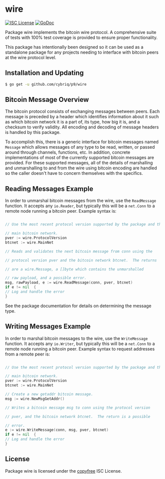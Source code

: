 # wire

[![ISC License](http://img.shields.io/badge/license-ISC-blue.svg)](http://copyfree.org)
[![GoDoc](https://img.shields.io/badge/godoc-reference-blue.svg)](http://godoc.org/github.com/cybriq/p9/wire)

Package wire implements the bitcoin wire protocol. A comprehensive suite of
tests with 100% test coverage is provided to ensure proper functionality.

This package has intentionally been designed so it can be used as a standalone
package for any projects needing to interface with bitcoin peers at the wire
protocol level.

## Installation and Updating

```bash
$ go get -u github.com/cybriq/p9/wire
```

## Bitcoin Message Overview

The bitcoin protocol consists of exchanging messages between peers. Each message
is preceded by a header which identifies information about it such as which
bitcoin network it is a part of, its type, how big it is, and a checksum to
verify validity. All encoding and decoding of message headers is handled by this
package.

To accomplish this, there is a generic interface for bitcoin messages
named `Message` which allows messages of any type to be read, written, or passed
around through channels, functions, etc. In addition, concrete implementations
of most of the currently supported bitcoin messages are provided. For these
supported messages, all of the details of marshalling and unmarshalling to and
from the wire using bitcoin encoding are handled so the caller doesn't have to
concern themselves with the specifics.

## Reading Messages Example

In order to unmarshal bitcoin messages from the wire, use the `ReadMessage`
function. It accepts any `io.Reader`, but typically this will be a `net.Conn` to
a remote node running a bitcoin peer. Example syntax is:

```Go

// Use the most recent protocol version supported by the package and the

// main bitcoin network.
pver := wire.ProtocolVersion
btcnet := wire.MainNet

// Reads and validates the next bitcoin message from conn using the

// protocol version pver and the bitcoin network btcnet.  The returns

// are a wire.Message, a []byte which contains the unmarshalled

// raw payload, and a possible error.
msg, rawPayload, e := wire.ReadMessage(conn, pver, btcnet)
if e != nil  {
// Log and handle the error
}
```

See the package documentation for details on determining the message type.

## Writing Messages Example

In order to marshal bitcoin messages to the wire, use the `WriteMessage`
function. It accepts any `io.Writer`, but typically this will be a `net.Conn` to
a remote node running a bitcoin peer. Example syntax to request addresses from a
remote peer is:

```Go

// Use the most recent protocol version supported by the package and the

// main bitcoin network.
pver := wire.ProtocolVersion
btcnet := wire.MainNet

// Create a new getaddr bitcoin message.
msg := wire.NewMsgGetAddr()

// Writes a bitcoin message msg to conn using the protocol version

// pver, and the bitcoin network btcnet.  The return is a possible

// error.
e := wire.WriteMessage(conn, msg, pver, btcnet)
if e != nil  {
// Log and handle the error
}
```

## License

Package wire is licensed under the [copyfree](http://copyfree.org) ISC License.
